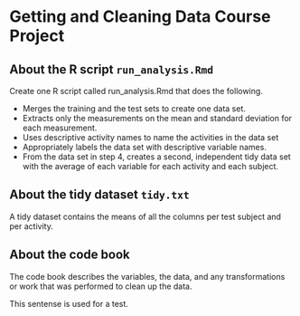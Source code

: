 # Getting and Cleaning Data Course Project

## About the R script `run_analysis.Rmd`
Create one R script called run_analysis.Rmd that does the following.

* Merges the training and the test sets to create one data set.
* Extracts only the measurements on the mean and standard deviation for each measurement.
* Uses descriptive activity names to name the activities in the data set
* Appropriately labels the data set with descriptive variable names.
* From the data set in step 4, creates a second, independent tidy data set with the average of each variable for each activity and each subject.

## About the tidy dataset `tidy.txt`
A tidy dataset contains the means of all the columns per test subject and per activity.

## About the code book
The code book describes the variables, the data, and any transformations or work that was performed to clean up the data.

This sentense is used for a test.
